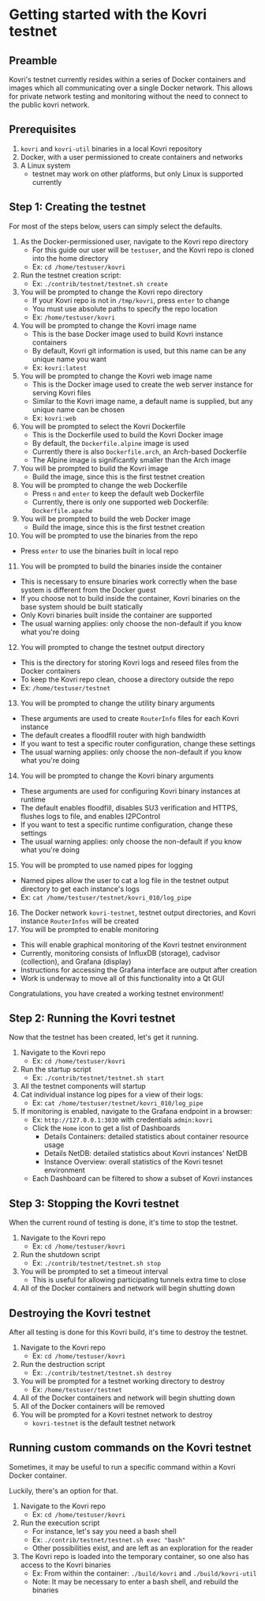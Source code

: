 # Getting started with the Kovri testnet

## Preamble

Kovri's testnet currently resides within a series of Docker containers and images which all communicating over a single Docker network.
This allows for private network testing and monitoring without the need to connect to the public kovri network.

## Prerequisites

1. `kovri` and `kovri-util` binaries in a local Kovri repository
2. Docker, with a user permissioned to create containers and networks
3. A Linux system
   * testnet may work on other platforms, but only Linux is supported currently

## Step 1: Creating the testnet

For most of the steps below, users can simply select the defaults.

1. As the Docker-permissioned user, navigate to the Kovri repo directory
   * For this guide our user will be `testuser`, and the Kovri repo is cloned into the home directory
   * Ex: `cd /home/testuser/kovri`
2. Run the testnet creation script:
   * Ex: `./contrib/testnet/testnet.sh create`
3. You will be prompted to change the Kovri repo directory
   * If your Kovri repo is not in `/tmp/kovri`, press `enter` to change
   * You must use absolute paths to specify the repo location
   * Ex: `/home/testuser/kovri`
4. You will be prompted to change the Kovri image name
   * This is the base Docker image used to build Kovri instance containers
   * By default, Kovri git information is used, but this name can be any unique name you want
   * Ex: `kovri:latest`
5. You will be prompted to change the Kovri web image name
   * This is the Docker image used to create the web server instance for serving Kovri files
   * Similar to the Kovri image name, a default name is supplied, but any unique name can be chosen
   * Ex: `kovri:web`
6. You will be prompted to select the Kovri Dockerfile
   * This is the Dockerfile used to build the Kovri Docker image
   * By default, the `Dockerfile.alpine` image is used
   * Currently there is also `Dockerfile.arch`, an Arch-based Dockerfile
   * The Alpine image is significantly smaller than the Arch image
7. You will be prompted to build the Kovri image
   * Build the image, since this is the first testnet creation
8. You will be prompted to change the web Dockerfile
   * Press `n` and `enter` to keep the default web Dockerfile
   * Currently, there is only one supported web Dockerfile: `Dockerfile.apache`
9. You will be prompted to build the web Docker image
   * Build the image, since this is the first testnet creation
10. You will be prompted to use the binaries from the repo
   * Press `enter` to use the binaries built in local repo
11. You will be prompted to build the binaries inside the container
   * This is necessary to ensure binaries work correctly when the base system is different from the Docker guest
   * If you choose not to build inside the container, Kovri binaries on the base system should be built statically
   * Only Kovri binaries built inside the container are supported
   * The usual warning applies: only choose the non-default if you know what you're doing
12. You will prompted to change the testnet output directory
   * This is the directory for storing Kovri logs and reseed files from the Docker containers
   * To keep the Kovri repo clean, choose a directory outside the repo
   * Ex: `/home/testuser/testnet`
13. You will be prompted to change the utility binary arguments
   * These arguments are used to create `RouterInfo` files for each Kovri instance
   * The default creates a floodfill router with high bandwidth
   * If you want to test a specific router configuration, change these settings
   * The usual warning applies: only choose the non-default if you know what you're doing
14. You will be prompted to change the Kovri binary arguments
   * These arguments are used for configuring Kovri binary instances at runtime
   * The default enables floodfill, disables SU3 verification and HTTPS, flushes logs to file, and enables I2PControl
   * If you want to test a specific runtime configuration, change these settings
   * The usual warning applies: only choose the non-default if you know what you're doing
15. You will be prompted to use named pipes for logging
   * Named pipes allow the user to cat a log file in the testnet output directory to get each instance's logs
   * Ex: `cat /home/testuser/testnet/kovri_010/log_pipe`
16. The Docker network `kovri-testnet`, testnet output directories, and Kovri instance `RouterInfos` will be created
17. You will be prompted to enable monitoring
   * This will enable graphical monitoring of the Kovri testnet environment
   * Currently, monitoring consists of InfluxDB (storage), cadvisor (collection), and Grafana (display)
   * Instructions for accessing the Grafana interface are output after creation
   * Work is underway to move all of this functionality into a Qt GUI

Congratulations, you have created a working testnet environment!

## Step 2: Running the Kovri testnet

Now that the testnet has been created, let's get it running.

1. Navigate to the Kovri repo
   * Ex: `cd /home/testuser/kovri`
2. Run the startup script
   * Ex: `./contrib/testnet/testnet.sh start`
3. All the testnet components will startup
4. Cat individual instance log pipes for a view of their logs:
   * Ex: `cat /home/testuser/testnet/kovri_010/log_pipe`
5. If monitoring is enabled, navigate to the Grafana endpoint in a browser:
   * Ex: `http://127.0.0.1:3030` with credentials `admin:kovri`
   * Click the `Home` icon to get a list of Dashboards
     * Details Containers: detailed statistics about container resource usage
     * Details NetDB: detailed statistics about Kovri instances' NetDB
     * Instance Overview: overall statistics of the Kovri tesnet environment
   * Each Dashboard can be filtered to show a subset of Kovri instances

## Step 3: Stopping the Kovri testnet

When the current round of testing is done, it's time to stop the testnet.

1. Navigate to the Kovri repo
   * Ex: `cd /home/testuser/kovri`
2. Run the shutdown script
   * Ex: `./contrib/testnet/testnet.sh stop`
3. You will be prompted to set a timeout interval
   * This is useful for allowing participating tunnels extra time to close
4. All of the Docker containers and network will begin shutting down

## Destroying the Kovri testnet

After all testing is done for this Kovri build, it's time to destroy the testnet.

1. Navigate to the Kovri repo
   * Ex: `cd /home/testuser/kovri`
2. Run the destruction script
   * Ex: `./contrib/testnet/testnet.sh destroy`
3. You will be prompted for a testnet working directory to destroy
   * Ex: `/home/testuser/testnet`
4. All of the Docker containers and network will begin shutting down
5. All of the Docker containers will be removed
6. You will be prompted for a Kovri testnet network to destroy
   * `kovri-testnet` is the default testnet network

## Running custom commands on the Kovri testnet

Sometimes, it may be useful to run a specific command within a Kovri Docker container.

Luckily, there's an option for that.

1. Navigate to the Kovri repo
   * Ex: `cd /home/testuser/kovri`
2. Run the execution script
   * For instance, let's say you need a bash shell
   * Ex: `./contrib/testnet/testnet.sh exec "bash"`
   * Other possibilities exist, and are left as an exploration for the reader
3. The Kovri repo is loaded into the temporary container, so one also has access to the Kovri binaries
   * Ex: From within the container: `./build/kovri` and `./build/kovri-util`
   * Note: It may be necessary to enter a bash shell, and rebuild the binaries
